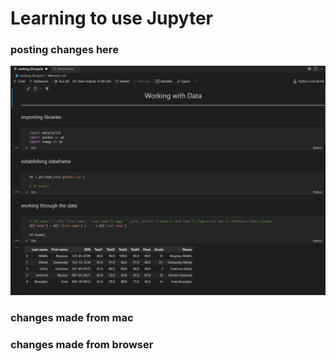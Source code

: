 # Learning to use Jupyter

### posting changes here

![image showing the first few lines of notebook](main_view.PNG)

### changes made from mac

### changes made from browser
